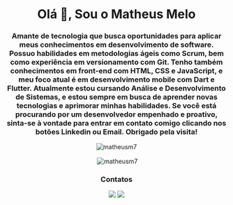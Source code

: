 <h1 align="center">Olá 👋, Sou o Matheus Melo</h1>
<h3 align="center">Amante de tecnologia que busca oportunidades para aplicar meus conhecimentos em desenvolvimento de software. Possuo habilidades em metodologias ágeis como Scrum, bem como experiência em versionamento com Git. Tenho também conhecimentos em front-end com HTML, CSS e JavaScript, e meu foco atual é em desenvolvimento mobile com Dart e Flutter. Atualmente estou cursando Análise e Desenvolvimento de Sistemas, e estou sempre em busca de aprender novas tecnologias e aprimorar minhas habilidades. Se você está procurando por um desenvolvedor empenhado e proativo, sinta-se à vontade para entrar em contato comigo clicando nos botões Linkedin ou Email. Obrigado pela visita!</h3>


 <div align="center"> 
  
  <p><img align="center" src="https://github-readme-stats.vercel.app/api/top-langs?username=matheusm7&show_icons=true&theme=dark&locale=en&layout=compact" alt="matheusm7" /></p>

  <p>&nbsp;<img align="center" src="https://github-readme-stats.vercel.app/api?username=matheusm7&theme=dark&show_icons=true&locale=en" alt="matheusm7" /></p>
  
 <h3 align="center">Contatos</h3>
<a href="mailto:matheusidmelo@gmail.com" target="_blank"><img src="https://img.shields.io/badge/Gmail-D14836?style=for-the-badge&logo=gmail&logoColor=white" target="_blank"></a> 
<a href="https://www.linkedin.com/in/matheus-melo-11b916220/" target="_blank"><img src="https://img.shields.io/badge/-LinkedIn-%230077B5?style=for-the-badge&logo=linkedin&logoColor=white" target="_blank"></a> 
  </div>  </div>  </div>
   <br>
